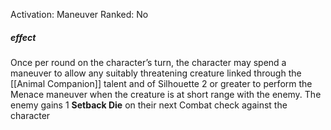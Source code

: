 Activation: Maneuver
Ranked: No
##### effect
Once per round on the character’s turn, the
character may spend a maneuver to allow
any suitably threatening creature linked
through the [[Animal Companion]] talent and of
Silhouette 2 or greater to perform the
Menace maneuver when the creature is at
short range with the enemy. The enemy
gains 1 **Setback Die** on their next Combat check
against the character